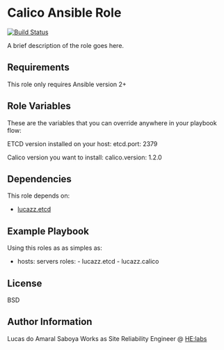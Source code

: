 Calico Ansible Role
=========

[![Build Status](https://travis-ci.org/lucazz/ansible-calico.svg?branch=master)](https://travis-ci.org/lucazz/ansible-calico)

A brief description of the role goes here.

Requirements
------------

This role only requires Ansible version 2+

Role Variables
--------------

These are the variables that you can override anywhere in your playbook flow:

ETCD version installed on your host:
etcd.port: 2379

Calico version you want to install:
calico.version: 1.2.0

Dependencies
------------

This role depends on:

 * [lucazz.etcd](https://github.com/lucazz/ansible-etcd)


Example Playbook
----------------

Using this roles as as simples as:

- hosts: servers
      roles:
         - lucazz.etcd
         - lucazz.calico

License
-------

BSD

Author Information
------------------
Lucas do Amaral Saboya Works as Site Reliability Engineer @ [HE:labs](https://www.helabs.com)
